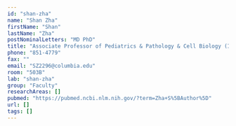 ```yaml
---
id: "shan-zha"
name: "Shan Zha"
firstName: "Shan"
lastName: "Zha"
postNominalLetters: "MD PhD"
title: "Associate Professor of Pediatrics & Pathology & Cell Biology (ICG & HICCC)"
phone: "851-4779"
fax: ""
email: "SZ2296@columbia.edu"
room: "503B"
lab: "shan-zha"
group: "Faculty"
researchAreas: []
pubmed: "https://pubmed.ncbi.nlm.nih.gov/?term=Zha+S%5BAuthor%5D"
url: []
tags: []
---
```

